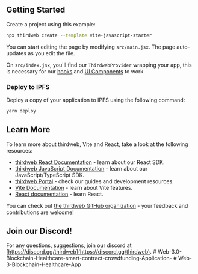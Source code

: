 ## Getting Started

Create a project using this example:

```bash
npx thirdweb create --template vite-javascript-starter
```

You can start editing the page by modifying `src/main.jsx`. The page auto-updates as you edit the file.

On `src/index.jsx`, you'll find our `ThirdwebProvider` wrapping your app,
this is necessary for our [hooks](https://portal.thirdweb.com/react) and
[UI Components](https://portal.thirdweb.com/ui-components) to work.

### Deploy to IPFS

Deploy a copy of your application to IPFS using the following command:

```bash
yarn deploy
```

## Learn More

To learn more about thirdweb, Vite and React, take a look at the following resources:

- [thirdweb React Documentation](https://docs.thirdweb.com/react) - learn about our React SDK.
- [thirdweb JavaScript Documentation](https://docs.thirdweb.com/react) - learn about our JavaScript/TypeScript SDK.
- [thirdweb Portal](https://docs.thirdweb.com/react) - check our guides and development resources.
- [Vite Documentation](https://vitejs.dev/guide/) - learn about Vite features.
- [React documentation](https://reactjs.org/) - learn React.

You can check out [the thirdweb GitHub organization](https://github.com/thirdweb-dev) - your feedback and contributions are welcome!

## Join our Discord!

For any questions, suggestions, join our discord at [https://discord.gg/thirdweb](https://discord.gg/thirdweb).
#   W e b - 3 . 0 - B l o c k c h a i n - H e a l t h c a r e - s m a r t - c o n t r a c t - c r o w d f u n d i n g - A p p l i c a t i o n -  
 #   W e b - 3 - B l o c k c h a i n - H e a l t h c a r e - A p p  
 